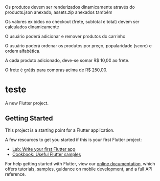   Os produtos devem ser renderizados dinamicamente através do products.json anexado, assets.zip anexados
também
  
Os valores exibidos no checkout (frete, subtotal e total) devem ser calculados dinamicamente

O usuário poderá adicionar e remover produtos do carrinho

O usuário poderá ordenar os produtos por preço, popularidade (score) e ordem alfabética.

A cada produto adicionado, deve-se somar R$ 10,00 ao frete.

O frete é grátis para compras acima de R$ 250,00.

# teste

A new Flutter project.

## Getting Started

This project is a starting point for a Flutter application.

A few resources to get you started if this is your first Flutter project:

- [Lab: Write your first Flutter app](https://flutter.dev/docs/get-started/codelab)
- [Cookbook: Useful Flutter samples](https://flutter.dev/docs/cookbook)

For help getting started with Flutter, view our
[online documentation](https://flutter.dev/docs), which offers tutorials,
samples, guidance on mobile development, and a full API reference.
